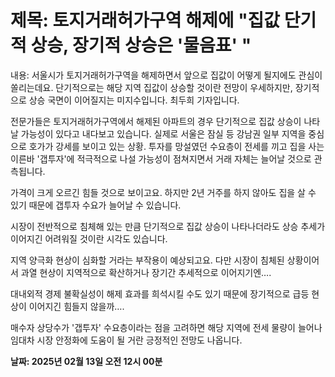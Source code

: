 # **제목: 토지거래허가구역 해제에 "집값 단기적 상승, 장기적 상승은 '물음표' "**

  내용: 서울시가 토지거래허가구역을 해제하면서 앞으로 집값이 어떻게 될지에도 관심이 쏠리는데요. 단기적으로는 해당 지역 집값이 상승할 것이란 전망이 우세하지만, 장기적으로 상승 국면이 이어질지는 미지수입니다. 최두희 기자입니다.

전문가들은 토지거래허가구역에서 해제된 아파트의 경우 단기적으로 집값 상승이 나타날 가능성이 있다고 내다보고 있습니다. 실제로 서울은 잠실 등 강남권 일부 지역을 중심으로 호가가 강세를 보이고 있는 상황. 투자를 망설였던 수요층이 전세를 끼고 집을 사는 이른바 '갭투자'에 적극적으로 나설 가능성이 점쳐지면서 거래 자체는 늘어날 것으로 관측됩니다.

가격이 크게 오르긴 힘들 것으로 보이고요. 하지만 2년 거주를 하지 않아도 집을 살 수 있기 때문에 갭투자 수요가 늘어날 수 있습니다.

시장이 전반적으로 침체해 있는 만큼 단기적으로 집값 상승이 나타나더라도 상승 추세가 이어지긴 어려워질 것이란 시각도 있습니다.

지역 양극화 현상이 심화할 거라는 부작용이 예상되고요. 다만 시장이 침체된 상황이어서 과열 현상이 지역적으로 확산하거나 장기간 추세적으로 이어지기엔….

대내외적 경제 불확실성이 해제 효과를 희석시킬 수도 있기 때문에 장기적으로 급등 현상이 이어지긴 힘들지 않을까….

매수자 상당수가 '갭투자' 수요층이라는 점을 고려하면 해당 지역에 전세 물량이 늘어나 임대차 시장 안정화에 도움이 될 거란 긍정적인 전망도 나옵니다.

  **날짜: 2025년 02월 13일 오전 12시 00분**